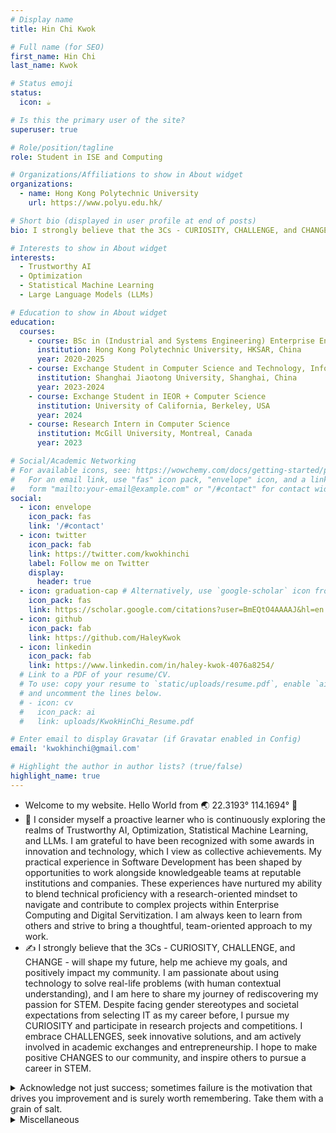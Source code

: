 ```yaml
---
# Display name
title: Hin Chi Kwok

# Full name (for SEO)
first_name: Hin Chi
last_name: Kwok

# Status emoji
status: 
  icon: ☕️

# Is this the primary user of the site?
superuser: true

# Role/position/tagline
role: Student in ISE and Computing

# Organizations/Affiliations to show in About widget
organizations:
  - name: Hong Kong Polytechnic University
    url: https://www.polyu.edu.hk/

# Short bio (displayed in user profile at end of posts)
bio: I strongly believe that the 3Cs - CURIOSITY, CHALLENGE, and CHANGE - will shape my future, help me achieve my goals, and positively impact my community. I am passionate for technology, and I am here to share my journey of rediscovering my passion for STEM. Despite facing gender stereotypes and societal expectations from selecting IT as my career before, I pursue my CURIOSITY and participate in research projects and competitions. I embrace CHALLENGES, seek innovative solutions, and am actively involved in academic exchanges and entrepreneurship. My ultimate ambition is to translate my research into real products, contribute to make CHANGES in the science and technology industry, and inspire others to pursue a career in STEM. 

# Interests to show in About widget
interests:
  - Trustworthy AI
  - Optimization
  - Statistical Machine Learning
  - Large Language Models (LLMs)

# Education to show in About widget
education:
  courses:
    - course: BSc in (Industrial and Systems Engineering) Enterprise Engineering with Management + Computing 
      institution: Hong Kong Polytechnic University, HKSAR, China
      year: 2020-2025
    - course: Exchange Student in Computer Science and Technology, Information and Computing Lab, SEIEE
      institution: Shanghai Jiaotong University, Shanghai, China
      year: 2023-2024
    - course: Exchange Student in IEOR + Computer Science
      institution: University of California, Berkeley, USA
      year: 2024
    - course: Research Intern in Computer Science
      institution: McGill University, Montreal, Canada
      year: 2023

# Social/Academic Networking
# For available icons, see: https://wowchemy.com/docs/getting-started/page-builder/#icons
#   For an email link, use "fas" icon pack, "envelope" icon, and a link in the
#   form "mailto:your-email@example.com" or "/#contact" for contact widget.
social:
  - icon: envelope
    icon_pack: fas
    link: '/#contact'
  - icon: twitter
    icon_pack: fab
    link: https://twitter.com/kwokhinchi
    label: Follow me on Twitter
    display:
      header: true
  - icon: graduation-cap # Alternatively, use `google-scholar` icon from `ai` icon pack
    icon_pack: fas
    link: https://scholar.google.com/citations?user=BmEQtO4AAAAJ&hl=en
  - icon: github
    icon_pack: fab
    link: https://github.com/HaleyKwok
  - icon: linkedin
    icon_pack: fab
    link: https://www.linkedin.com/in/haley-kwok-4076a8254/
  # Link to a PDF of your resume/CV.
  # To use: copy your resume to `static/uploads/resume.pdf`, enable `ai` icons in `params.yaml`,
  # and uncomment the lines below.
  # - icon: cv
  #   icon_pack: ai
  #   link: uploads/KwokHinChi_Resume.pdf

# Enter email to display Gravatar (if Gravatar enabled in Config)
email: 'kwokhinchi@gmail.com'

# Highlight the author in author lists? (true/false)
highlight_name: true
---
```


- Welcome to my website. Hello World from 🌏 22.3193° 114.1694° 👋
- 🔭 I consider myself a proactive learner who is continuously exploring the realms of Trustworthy AI, Optimization, Statistical Machine Learning, and LLMs. I am grateful to have been recognized with some awards in innovation and technology, which I view as collective achievements. My practical experience in Software Development has been shaped by opportunities to work alongside knowledgeable teams at reputable institutions and companies. These experiences have nurtured my ability to blend technical proficiency with a research-oriented mindset to navigate and contribute to complex projects within Enterprise Computing and Digital Servitization. I am always keen to learn from others and strive to bring a thoughtful, team-oriented approach to my work.
- ✍️ I strongly believe that the 3Cs - CURIOSITY, CHALLENGE, and CHANGE - will shape my future, help me achieve my goals, and positively impact my community. I am passionate about using technology to solve real-life problems (with human contextual understanding), and I am here to share my journey of rediscovering my passion for STEM. Despite facing gender stereotypes and societal expectations from selecting IT as my career before, I pursue my CURIOSITY and participate in research projects and competitions. I embrace CHALLENGES, seek innovative solutions, and am actively involved in academic exchanges and entrepreneurship. I hope to make positive CHANGES to our community, and inspire others to pursue a career in STEM. 

<details close>
<summary> Acknowledge not just success; sometimes failure is the motivation that drives you improvement and is surely worth remembering. Take them with a grain of salt.</summary>

- Did not receive the D. H. Chen Foundation Scholarship 2021.
- Did not receive the Jockey Club Scholarship 2021.
- Did not receive the HSBC HK Scholarship 2023.
- Criticized by various people for my decisions (if you're confident in your ego ([Freud's theory](https://simple.wikipedia.org/wiki/Id,_ego,_and_super-ego)), outside opinions are just noise; take opinions with critical thinking—if they make sense, take them; if not, just don't).
  
</details>

<details close>
<summary>Miscellaneous</summary>

Whole-person development is important, make sure you living life both mentally and physically healthy :) The most important thing I value is being your unique self, love what you are working on and not [conforming](https://en.wikipedia.org/wiki/Conformity) to others blindly.

- Novels/Films: Sci-fi favorites include [The Three-Body Problem](https://en.wikipedia.org/wiki/The_Three-Body_Problem_(novel)), [Interstellar](https://en.wikipedia.org/wiki/Interstellar_(film)), and [Resident Evil](https://en.wikipedia.org/wiki/Resident_Evil), etc.
- Documentaries: Primarily about natural sciences, history, biography, etc.
- Exercise: Gym workouts, swimming, and badminton.
- Music: Piano and music genres like R&B, dreampop, darkpop, electropop, and hip-hop.
- Cooking: Chinese cuisine, desserts (bread and cake), and Western dishes.
- Gaming: I play FPS and TPS games such as [PUBG](https://en.wikipedia.org/wiki/PlayerUnknown%27s_Battlegrounds), [CSGO](https://en.wikipedia.org/wiki/Counter-Strike:_Global_Offensive), and action-adventure games like [Assassin's Creed](https://en.wikipedia.org/wiki/Assassin%27s_Creed) and [GTA](https://en.wikipedia.org/wiki/Grand_Theft_Auto). I also enjoy improving my skills through online tutorials.
- Philosophy: [Metaphysics](https://en.wikipedia.org/wiki/Metaphysics), [Epistemology](https://en.wikipedia.org/wiki/Epistemology), Philosophy of Mind and Science, etc.
- Cleaning up and organizing stuff

</details>


<!-- - 💼 An individual may be able to do great things, but a group of individuals may do better. Feel free to reach out if you have cool idea that we can collaborate by any chance. -->

<!-- <details close>
<summary>Click here to know more about My Story: Embrace CURIOSITY, Confront CHALLENGES, and Drive CHANGE</summary>

Ever since the second grade of elementary school, I have been exposed to computers, and my interest in this machine grew rapidly. I was first introduced to programming languages through a Java-based video game. The iconic blue coffee cup with a red steam still holds a vivid presence in my memory. This initial interaction with the computer sparked a CURIOSITY that prompted me to delve deeper into the world of technology and programming. During my high school years, due to gender stereotyping and attending a traditional all-girls school with a low participation rate of girls in science and technology, I was discouraged from choosing logic and math-based subjects by surrounding people, causing me to pass up the opportunity to study Physics and Information Technology. While I entered university, I rediscovered my passion for STEM and decided to embrace my love for technology. However, without any science-related subjects in my educational background, I was at a disadvantage when it came to choosing engineering subjects such as computer science and electronic engineering in university admission. Fortunately, with the support of my professors, I received the chances to participate in computer science related projects and took several computer science courses, which helped me to strengthen my computer science background. -->

<!-- The first programmer in the world is often credited to Ada Lovelace, who was indeed a woman -->

<!-- My CURIOSITY led me to explore the field of STEM and to participate in the RAIDS human-robot collaboration research project in my constant quest for new knowledge. While participating in competitions and winning honors, I cherish the pursuit of new knowledge and technology. Later, I worked as a research intern at McGill University in Canada, where I gained more research experience and knowledge in the field of computer science. These experiences mean a lot to me, and I am grateful for the opportunities that have been given. 

I like to accept CHALLENGES and face difficulties. In my research and innovation projects, I look forward to constantly challenging myself and finding innovative solutions to problems. I actively participate in international academic exchange programs and entrepreneurial competitions, and bravely face unknown challenges. This will enable me to break through and realize my potential.

I envision a future filled with the power of CHANGE, and I hope to transform my research results into real products and promote the development of the science and technology industry. My love for STEM and my personal story reinforce my belief in influencing more students and expanding the impact of science and technology. -->


<!-- With the support of Hong Kong Polytechnic University KTEO, the research result of human-robot collaboration project has led to the foundation of [CobotAI Limited](https://www.polyu.edu.hk/kteo/polyventures/impactful-startups/polyu-startups/mf/2022/cobot-ai-limited/) [(registered)](https://www.hkcorporationsearch.com/companies/3162071/). -->

<!-- Although my path to studying computer science is considered to be bumpy, I made no regret on the decision I made earlier because I believe every journey has its value in life. As Steve Jobs said, “You can't connect the dots looking forward; you can only connect them looking backwards. So you have to trust that the dots will somehow connect in your future.” Many people take their majors too seriously since we always think that we are done after college, but we forget that learning is a lifelong process and society is a bigger classroom. If possible, go for an internship as early as possible to see how you fit into different industries. What to study is not the only important specialty, there are too many places in the university that you can learn the skills, via community services, a variety of competitions, and campus entrepreneurship, to name a few. Learners can find the direction of the future work through these activities, to let you shine in the future.

This era of knowledge iteration is too fast, the current design graduates do not know how they have learned so many years of graphic skills a midway two minutes to change via Midjourney, so always keep CURIOSITY, maintain the ability to quickly follow up on the iteration of the ability to always be learning, face with CHALLENGES, and make CHANGES to our community, you will not be anxious. Take things seriously, but not too serious :)

In the journey of my future development, the 3Cs - Curiosity, Challenges, and Changes - will guide my path. I firmly believe and being sanguine that by maintaining curiosity, embracing challenges, and dedicating myself to change, I will achieve the future I aspire to. With the power of the 3Cs, I will explore, grow, realize my dreams, and make an impact on society. We're here to put a dent in the universe. Otherwise, why else even be here?

</details> -->

<!-- {style="text-align: justify;"} -->

